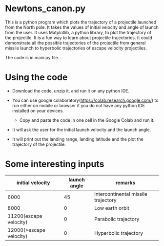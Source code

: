 # Newtons_canon.py
This is a python program which plots the trajectory of a projectile launched from the North pole. It takes the values of initial velocity and angle of launch from the user. It uses Matplotlib, a python library, to plot the trajectory of the projectile. It is a fun way to learn about projectile trajectories. It could demonstrate all the possible trajectories of the projectile from general missile launch to hyperbolic trajectories of escape velocity projectiles.

The code is in main.py file.

# Using the code
-	Download the code, unzip it, and run it on any python IDE.

-	You can use google colaboratory(https://colab.research.google.com/) to run either on mobile or browser if you do not have any python IDE installed on your devices.

 	-	Copy and paste the code in one cell in the Google Colab and run it.

-	It will ask the user for the initial launch velocity and the launch angle.

-	It will print out the landing range, landing latitude and the plot the trajectory of the projectile.

# Some interesting inputs
|initial velocity|launch angle | remarks|
|----------------|----|------|
| 6000 |                           45 |                 intercontinental missile trajectory |
|8000|                           0|                            Low earth orbit|
|11200(escape velocity)|         0|                          Parabolic trajectory|
|12000(>escape velocity)|        0|                         Hyperbolic trajectory|
